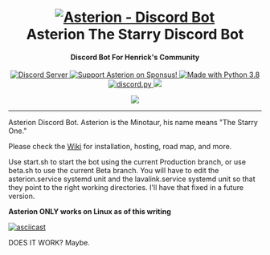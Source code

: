 <h1 align="center">
  <br>
  <a href="https://github.com/HenrickTheBull/Asterion"><img src="https://i.ibb.co/HHZXyWV/canyon-2178786.jpg" alt="Asterion - Discord Bot"></a>
  <br>
  Asterion The Starry Discord Bot
  <br>
</h1>

<h4 align="center">Discord Bot For Henrick's Community</h4>

<p align="center">
  <a href="https://discord.gg/nTkEcw4">
    <img src="https://discordapp.com/api/guilds/249225992894283776/widget.png?style=shield" alt="Discord Server">
  </a>
  <a href="https://www.sponsus.org/henrickthebull">
    <img src="https://img.shields.io/badge/Support-Asterion!-yellow.svg" alt="Support Asterion on Sponsus!">
  </a>
  <a href="https://www.python.org/downloads/">
    <img src="https://img.shields.io/badge/Made%20With-Python%203.8-blue.svg?" alt="Made with Python 3.8">
  </a>
  <a href="https://github.com/Rapptz/discord.py/">
      <img src="https://img.shields.io/badge/discord-py-blue.svg" alt="discord.py">
  </a>
  <a href="https://www.codacy.com/manual/bryant.stafford/Asterion?utm_source=github.com&amp;utm_medium=referral&amp;utm_content=HenrickTheBull/Asterion&amp;utm_campaign=Badge_Grade"><img src="https://api.codacy.com/project/badge/Grade/38e2bcea57d14420bfc23efcbdf72852"/>
  </a>
</p>
<p align="center">

  <a href="http://makeapullrequest.com">
    <img src="https://img.shields.io/badge/PRs-welcome-brightgreen.svg">
  </a>
  <hr>
</p>





 Asterion Discord Bot. Asterion is the Minotaur, his name means "The Starry One."

 Please check the [Wiki](https://github.com/HenrickTheBull/Asterion/wiki/Home/) for installation, hosting, road map, and more.

 Use start.sh to start the bot using the current Production branch, or use beta.sh to use the current Beta branch. You will have to edit the asterion.service systemd unit and the lavalink.service systemd unit so that they point to the right working directories. I'll have that fixed in a future version.

 **Asterion ONLY works on Linux as of this writing**


[![asciicast](https://asciinema.org/a/EAMVIm0gJFxg8oXBSkhSAeNG4.svg)](https://asciinema.org/a/EAMVIm0gJFxg8oXBSkhSAeNG4)

DOES IT WORK? Maybe.